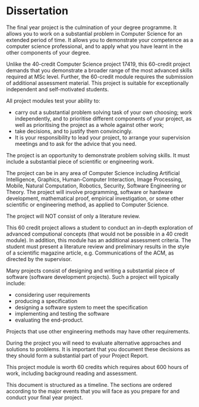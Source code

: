 # Dissertation
The final year project is the culmination of your degree programme. It allows you to work on a substantial problem in Computer Science for an extended period of time. It allows you to demonstrate your competence as a computer science professional, and to apply what you have learnt in the other components of your degree.

Unlike the 40-credit Computer Science project 17419, this 60-credit project demands that you demonstrate a broader range of the most advanced skills required at MSc level. Further, the 60-credit module requires the submission of additional assessment material. This project is suitable for exceptionally independent and self-motivated students.

All project modules test your ability to:
* carry out a substantial problem solving task of your own choosing;
work independently, and to prioritise different components of your project, as well as prioritising the project as a whole against other work;
* take decisions, and to justify them convincingly.
* It is your responsibility to lead your project, to arrange your supervision meetings and to ask for the advice that you need.

The project is an opportunity to demonstrate problem solving skills. It must include a substantial piece of scientific or engineering work.

The project can be in any area of Computer Science including Artificial Intelligence, Graphics, Human-Computer Interaction, Image Processing, Mobile, Natural Computation, Robotics, Security, Software Engineering or Theory. The project will involve programming, software or hardware development, mathematical proof, empirical investigation, or some other scientific or engineering method, as applied to Computer Science.

The project will NOT consist of only a literature review.

This 60 credit project allows a student to conduct an in-depth exploration of advanced computional concepts (that would not be possible in a 40 credit module). In addition, this module has an additional assessment criteria. The student must present a literature review and preliminary results in the style of a scientific magazine article, e.g. Communications of the ACM, as directed by the supervisor.

Many projects consist of designing and writing a substantial piece of software (software development projects). Such a project will typically include:

* considering user requirements
* producing a specification
* designing a software system to meet the specification
* implementing and testing the software
* evaluating the end-product.

Projects that use other engineering methods may have other requirements.

During the project you will need to evaluate alternative approaches and solutions to problems. It is important that you document these decisions as they should form a substantial part of your Project Report.

This project module is worth 60 credits which requires about 600 hours of work, including background reading and assessment.

This document is structured as a timeline. The sections are ordered according to the major events that you will face as you prepare for and conduct your final year project.
